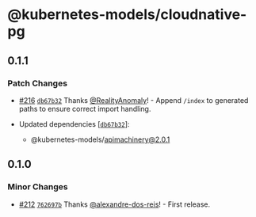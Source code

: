 # @kubernetes-models/cloudnative-pg

## 0.1.1

### Patch Changes

- [#216](https://github.com/tommy351/kubernetes-models-ts/pull/216) [`db67b32`](https://github.com/tommy351/kubernetes-models-ts/commit/db67b3253d21d4247a50109ef9f18c2345d7ce7f) Thanks [@RealityAnomaly](https://github.com/RealityAnomaly)! - Append `/index` to generated paths to ensure correct import handling.

- Updated dependencies [[`db67b32`](https://github.com/tommy351/kubernetes-models-ts/commit/db67b3253d21d4247a50109ef9f18c2345d7ce7f)]:
  - @kubernetes-models/apimachinery@2.0.1

## 0.1.0

### Minor Changes

- [#212](https://github.com/tommy351/kubernetes-models-ts/pull/212) [`762697b`](https://github.com/tommy351/kubernetes-models-ts/commit/762697bdcdbf7ade2da0e4ef120452f1d6b42240) Thanks [@alexandre-dos-reis](https://github.com/alexandre-dos-reis)! - First release.
